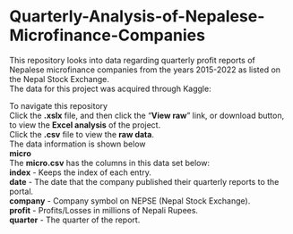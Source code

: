 # Quarterly-Analysis-of-Nepalese-Microfinance-Companies
This repository looks into data regarding quarterly profit reports of Nepalese microfinance companies from the years 2015-2022 as listed on the Nepal Stock Exchange. <br />
The data for this project was acquired through Kaggle: 

To navigate this repository <br />
Click the **.xslx** file, and then click the “**View raw**” link, or download button, to view the **Excel analysis** of the project. <br />
Click the **.csv** file to view the **raw data**. <br />
The data information is shown below <br />
**micro** <br />
The **micro.csv** has the columns in this data set below: <br />
**index** - Keeps the index of each entry. <br />
**date** - The date that the company published their quarterly reports to the portal. <br />
**company** - Company symbol on NEPSE (Nepal Stock Exchange). <br />
**profit** - Profits/Losses in millions of Nepali Rupees. <br />
**quarter** - The quarter of the report. <br />

